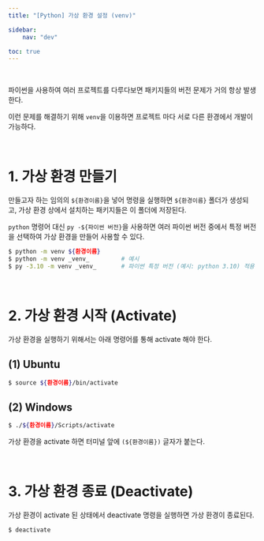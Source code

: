 ```yaml
---
title: "[Python] 가상 환경 설정 (venv)"

sidebar:
    nav: "dev"

toc: true
---
```


<br/>


파이썬을 사용하여 여러 프로젝트를 다루다보면 패키지들의 버전 문제가 거의 항상 발생한다.

이런 문제를 해결하기 위해 `venv`을 이용하면 프로젝트 마다 서로 다른 환경에서 개발이 가능하다.

<br/>


# 1. 가상 환경 만들기

만들고자 하는 임의의 `${환경이름}`을 넣어 명령을 실행하면 `${환경이름}` 폴더가 생성되고, 가상 환경 상에서 설치하는 패키지들은 이 폴더에 저장된다. 

`python` 명령어 대신 `py -${파이썬 버전}`을 사용하면 여러 파이썬 버전 중에서 특정 버전을 선택하여 가상 환경을 만들어 사용할 수 있다. 

```bash
$ python -m venv ${환경이름}
$ python -m venv _venv_         # 예시
$ py -3.10 -m venv _venv_       # 파이썬 특정 버전 (예시: python 3.10) 적용 시 
```

<br/>


# 2. 가상 환경 시작 (Activate)

가상 환경을 실행하기 위해서는 아래 명령어를 통해 activate 해야 한다.

## (1) Ubuntu

```bash
$ source ${환경이름}/bin/activate
```

## (2) Windows

```bash
$ ./${환경이름}/Scripts/activate
```

가상 환경을 activate 하면 터미널 앞에 `(${환경이름})` 글자가 붙는다. 

<br/>


# 3. 가상 환경 종료 (Deactivate)

가상 환경이 activate 된 상태에서 deactivate 명령을 실행하면 가상 환경이 종료된다. 

```bash
$ deactivate
```

<br/>